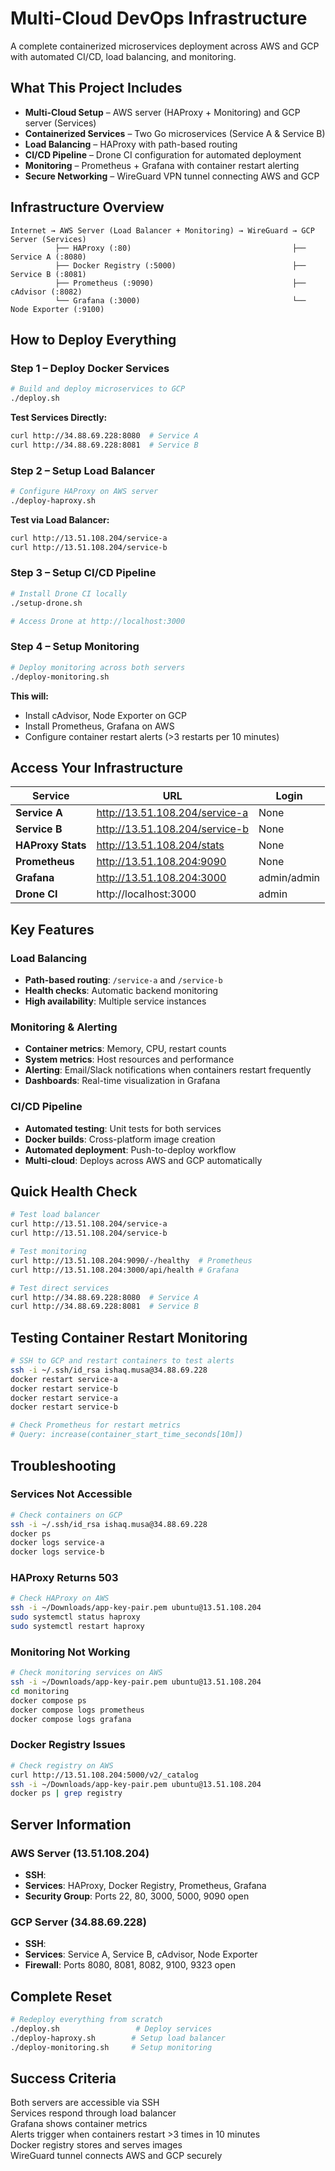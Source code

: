 # Multi-Cloud DevOps Infrastructure

A complete containerized microservices deployment across AWS and GCP with automated CI/CD, load balancing, and monitoring.

## What This Project Includes

- **Multi-Cloud Setup** – AWS server (HAProxy + Monitoring) and GCP server (Services)
- **Containerized Services** – Two Go microservices (Service A & Service B)
- **Load Balancing** – HAProxy with path-based routing
- **CI/CD Pipeline** – Drone CI configuration for automated deployment
- **Monitoring** – Prometheus + Grafana with container restart alerting
- **Secure Networking** – WireGuard VPN tunnel connecting AWS and GCP

## Infrastructure Overview

```
Internet → AWS Server (Load Balancer + Monitoring) → WireGuard → GCP Server (Services)
          ├── HAProxy (:80)                                    ├── Service A (:8080)
          ├── Docker Registry (:5000)                          ├── Service B (:8081)
          ├── Prometheus (:9090)                               ├── cAdvisor (:8082)
          └── Grafana (:3000)                                  └── Node Exporter (:9100)
```

## How to Deploy Everything

### Step 1 – Deploy Docker Services

```bash
# Build and deploy microservices to GCP
./deploy.sh
```

**Test Services Directly:**

```bash
curl http://34.88.69.228:8080  # Service A
curl http://34.88.69.228:8081  # Service B
```

### Step 2 – Setup Load Balancer

```bash
# Configure HAProxy on AWS server
./deploy-haproxy.sh
```

**Test via Load Balancer:**

```bash
curl http://13.51.108.204/service-a
curl http://13.51.108.204/service-b
```

### Step 3 – Setup CI/CD Pipeline

```bash
# Install Drone CI locally
./setup-drone.sh

# Access Drone at http://localhost:3000
```

### Step 4 – Setup Monitoring

```bash
# Deploy monitoring across both servers
./deploy-monitoring.sh
```

**This will:**

- Install cAdvisor, Node Exporter on GCP
- Install Prometheus, Grafana on AWS
- Configure container restart alerts (>3 restarts per 10 minutes)

## Access Your Infrastructure

| Service           | URL                            | Login       |
| ----------------- | ------------------------------ | ----------- |
| **Service A**     | http://13.51.108.204/service-a | None        |
| **Service B**     | http://13.51.108.204/service-b | None        |
| **HAProxy Stats** | http://13.51.108.204/stats     | None        |
| **Prometheus**    | http://13.51.108.204:9090      | None        |
| **Grafana**       | http://13.51.108.204:3000      | admin/admin |
| **Drone CI**      | http://localhost:3000          | admin       |

## Key Features

### Load Balancing

- **Path-based routing**: `/service-a` and `/service-b`
- **Health checks**: Automatic backend monitoring
- **High availability**: Multiple service instances

### Monitoring & Alerting

- **Container metrics**: Memory, CPU, restart counts
- **System metrics**: Host resources and performance
- **Alerting**: Email/Slack notifications when containers restart frequently
- **Dashboards**: Real-time visualization in Grafana

### CI/CD Pipeline

- **Automated testing**: Unit tests for both services
- **Docker builds**: Cross-platform image creation
- **Automated deployment**: Push-to-deploy workflow
- **Multi-cloud**: Deploys across AWS and GCP automatically

## Quick Health Check

```bash
# Test load balancer
curl http://13.51.108.204/service-a
curl http://13.51.108.204/service-b

# Test monitoring
curl http://13.51.108.204:9090/-/healthy  # Prometheus
curl http://13.51.108.204:3000/api/health # Grafana

# Test direct services
curl http://34.88.69.228:8080  # Service A
curl http://34.88.69.228:8081  # Service B
```

## Testing Container Restart Monitoring

```bash
# SSH to GCP and restart containers to test alerts
ssh -i ~/.ssh/id_rsa ishaq.musa@34.88.69.228
docker restart service-a
docker restart service-b
docker restart service-a
docker restart service-b

# Check Prometheus for restart metrics
# Query: increase(container_start_time_seconds[10m])
```

## Troubleshooting

### Services Not Accessible

```bash
# Check containers on GCP
ssh -i ~/.ssh/id_rsa ishaq.musa@34.88.69.228
docker ps
docker logs service-a
docker logs service-b
```

### HAProxy Returns 503

```bash
# Check HAProxy on AWS
ssh -i ~/Downloads/app-key-pair.pem ubuntu@13.51.108.204
sudo systemctl status haproxy
sudo systemctl restart haproxy
```

### Monitoring Not Working

```bash
# Check monitoring services on AWS
ssh -i ~/Downloads/app-key-pair.pem ubuntu@13.51.108.204
cd monitoring
docker compose ps
docker compose logs prometheus
docker compose logs grafana
```

### Docker Registry Issues

```bash
# Check registry on AWS
curl http://13.51.108.204:5000/v2/_catalog
ssh -i ~/Downloads/app-key-pair.pem ubuntu@13.51.108.204
docker ps | grep registry
```

## Server Information

### AWS Server (13.51.108.204)

- **SSH**:
- **Services**: HAProxy, Docker Registry, Prometheus, Grafana
- **Security Group**: Ports 22, 80, 3000, 5000, 9090 open

### GCP Server (34.88.69.228)

- **SSH**:
- **Services**: Service A, Service B, cAdvisor, Node Exporter
- **Firewall**: Ports 8080, 8081, 8082, 9100, 9323 open

## Complete Reset

```bash
# Redeploy everything from scratch
./deploy.sh                 # Deploy services
./deploy-haproxy.sh        # Setup load balancer
./deploy-monitoring.sh     # Setup monitoring
```

## Success Criteria

Both servers are accessible via SSH  
Services respond through load balancer  
Grafana shows container metrics  
Alerts trigger when containers restart >3 times in 10 minutes  
Docker registry stores and serves images  
WireGuard tunnel connects AWS and GCP securely
